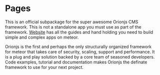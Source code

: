 # Pages
This is an official subpackage for the super awesome Orionjs CMS framework. This is not a standalone app you must use as part of the framework. 
[Website](http://Orionjs.org) has all the guides and hand holding you need to build simple and complex apps on meteor. 

Orionjs is the first and perhaps the only structurally organized framework for meteor that takes care of security, scaling, support and performance. It is a plug and play solution backed by a core team of seasoned developers. Code examples, tutorial and documentation makes Orionjs the definate framework to use for your next project.